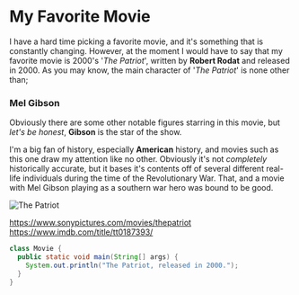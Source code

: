 # My Favorite Movie

  I have a hard time picking a favorite movie, and it's something that is constantly changing. However, at the moment
I would have to say that my favorite movie is 2000's '*The Patriot*', written by **Robert Rodat** and released in 2000. As you may know, the main
character of '*The Patriot*' is none other than;

### Mel Gibson

  Obviously there are some other notable figures starring in this movie, but *let's be honest*, **Gibson** is the star
of the show.

  I'm a big fan of history, especially **American** history, and movies such as this one draw my attention like no other.
Obviously it's not *completely* historically accurate, but it bases it's contents off of several different real-life
individuals during the time of the Revolutionary War. That, and a movie with Mel Gibson playing as a southern war hero
was bound to be good.

![The Patriot](https://user-images.githubusercontent.com/122482707/216227355-d29b8958-eb23-493c-8e2d-6d923e08a38e.jpg)

https://www.sonypictures.com/movies/thepatriot
https://www.imdb.com/title/tt0187393/

```java
class Movie {
  public static void main(String[] args) {
    System.out.println("The Patriot, released in 2000.");
  }
}
```
    
